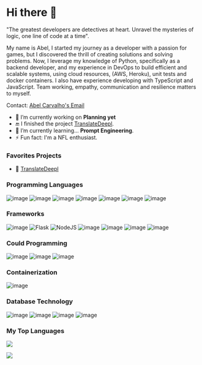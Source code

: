 # Hi there 👋

"The greatest developers are detectives at heart. Unravel the mysteries of logic, one line of code at a time".

My name is Abel, I started my journey as a developer with a passion for games, but I discovered the thrill of creating solutions and solving problems. Now, I leverage my knowledge of Python, specifically as a backend developer, and my experience in DevOps to build efficient and scalable systems, using cloud resources, (AWS, Heroku), unit tests and docker containers. I also have experience developing with TypeScript and JavaScript. Team working, empathy, communication and resilience matters to myself.

Contact: [Abel Carvalho's Email](mailto:abelbarretodecarvalho.dev@gmail.com)

- 🔭 I’m currently working on **Planning yet**
- 🔚 I finished the project [TranslateDeepl](https://github.com/abelbcarvalho/translate-deepl).
- 🌱 I’m currently learning... **Prompt Engineering**.
- ⚡ Fun fact: I'm a NFL enthusiast.

### Favorites Projects

- 🥇 [TranslateDeepl](https://github.com/abelbcarvalho/translate-deepl)

### Programming Languages

![image](https://img.shields.io/badge/Python-FFD43B?style=for-the-badge&logo=python&logoColor=blue)
![image](https://img.shields.io/badge/TypeScript-007ACC?style=for-the-badge&logo=typescript&logoColor=white)
![image](https://img.shields.io/badge/Java-ED8B00?style=for-the-badge&logo=openjdk&logoColor=white)
![image](https://img.shields.io/badge/C%23-239120?style=for-the-badge&logo=csharp&logoColor=white)
![image](https://img.shields.io/badge/C-00599C?style=for-the-badge&logo=c&logoColor=white)
![image](https://img.shields.io/badge/JavaScript-323330?style=for-the-badge&logo=javascript&logoColor=F7DF1E)
![image](https://img.shields.io/badge/PHP-777BB4?style=for-the-badge&logo=php&logoColor=white)

### Frameworks

![image](https://img.shields.io/badge/fastapi-109989?style=for-the-badge&logo=FASTAPI&logoColor=white)
![Flask](https://img.shields.io/badge/flask-%23000.svg?style=for-the-badge&logo=flask&logoColor=white)
![NodeJS](https://img.shields.io/badge/node.js-6DA55F?style=for-the-badge&logo=node.js&logoColor=white)
![image](https://img.shields.io/badge/Laravel-FF2D20?style=for-the-badge&logo=laravel&logoColor=white)
![image](https://img.shields.io/badge/Django-092E20?style=for-the-badge&logo=django&logoColor=green)
![image](https://img.shields.io/badge/Hibernate-59666C?style=for-the-badge&logo=Hibernate&logoColor=white)
![image](https://img.shields.io/badge/nestjs-E0234E?style=for-the-badge&logo=nestjs&logoColor=white)

### Could Programming

![image](https://img.shields.io/badge/Amazon_AWS-FF9900?style=for-the-badge&logo=amazonaws&logoColor=white)
![image](https://img.shields.io/badge/GitHub_Actions-2088FF?style=for-the-badge&logo=github-actions&logoColor=white)
![image](https://img.shields.io/badge/Heroku-430098?style=for-the-badge&logo=heroku&logoColor=white)

### Containerization

![image](https://img.shields.io/badge/Docker-2CA5E0?style=for-the-badge&logo=docker&logoColor=white)

### Database Technology

![image](https://img.shields.io/badge/PostgreSQL-316192?style=for-the-badge&logo=postgresql&logoColor=white)
![image](https://img.shields.io/badge/MySQL-005C84?style=for-the-badge&logo=mysql&logoColor=white)
![image](https://img.shields.io/badge/MongoDB-4EA94B?style=for-the-badge&logo=mongodb&logoColor=white)
![image](https://img.shields.io/badge/Sqlite-003B57?style=for-the-badge&logo=sqlite&logoColor=white)

### My Top Languages

![](https://github-readme-stats.vercel.app/api?username=abelbcarvalho&theme=dark&hide_border=false&include_all_commits=false&count_private=false)

![](https://github-readme-stats.vercel.app/api/top-langs/?username=abelbcarvalho&theme=dark&hide_border=false&include_all_commits=false&count_private=false&layout=compact)

<!--
**abelbcarvalho/abelbcarvalho** is a ✨ _special_ ✨ repository because its `README.md` (this file) appears on your GitHub profile.

Here are some ideas to get you started:

- 🔭 I’m currently working on ...
- 🌱 I’m currently learning ...
- 👯 I’m looking to collaborate on ...
- 🤔 I’m looking for help with ...
- 💬 Ask me about ...
- 📫 How to reach me: ...
- 😄 Pronouns: ...
- ⚡ Fun fact: ...
-->
